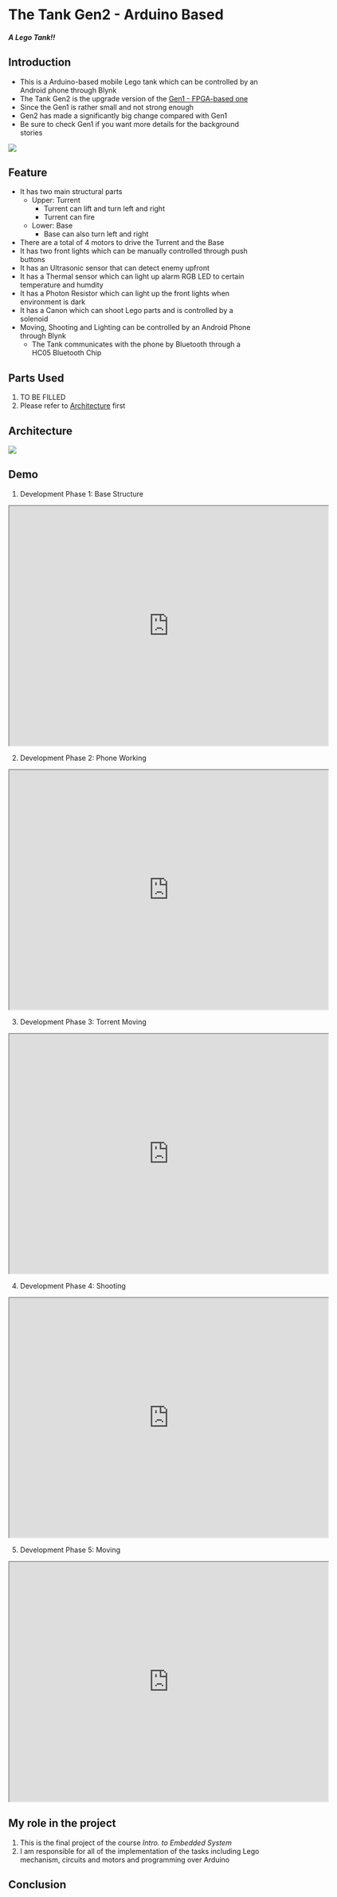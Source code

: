# The Tank Gen2 - Arduino Based

##### *A Lego Tank!!*

## Introduction
- This is a Arduino-based mobile Lego tank which can be controlled by an Android phone through Blynk
- The Tank Gen2 is the upgrade version of the [Gen1 - FPGA-based one](the_tank_fpga.md)
- Since the Gen1 is rather small and not strong enough
- Gen2 has made a significantly big change compared with Gen1
- Be sure to check Gen1 if you want more details for the background stories

![](Pics/2021-01-18-20-42-05.png)

## Feature
- It has two main structural parts
  - Upper: Turrent
    - Turrent can lift and turn left and right
    - Turrent can fire 
  - Lower: Base
    - Base can also turn left and right
- There are a total of 4 motors to drive the Turrent and the Base
- It has two front lights which can be manually controlled through push buttons
- It has an Ultrasonic sensor that can detect enemy upfront
- It has a Thermal sensor which can light up alarm RGB LED to certain temperature and humdity
- It has a Photon Resistor which can light up the front lights when environment is dark
- It has a Canon which can shoot Lego parts and is controlled by a solenoid
- Moving, Shooting and Lighting can be controlled by an Android Phone through Blynk 
  - The Tank communicates with the phone by Bluetooth through a HC05 Bluetooth Chip  

## Parts Used
1. TO BE FILLED
2. Please refer to [Architecture](#architecture) first

## Architecture

![](Pics/2021-01-18-20-17-20.png)

## Demo
1. Development Phase 1: Base Structure
<iframe src="https://drive.google.com/file/d/1u2WDebx-X5dAJksZ1aIMvH_3ynkV6etc/preview" width="640" height="480"></iframe>

2. Development Phase 2: Phone Working 
<iframe src="https://drive.google.com/file/d/1Gj4R7ZMf_cZWyUgW2XmgbesmuxcJnVgy/preview" width="640" height="480"></iframe>

3. Development Phase 3: Torrent Moving  
<iframe src="https://drive.google.com/file/d/11wpNsJSnh6P7JY5JcGrKQESzzL23WBw6/preview" width="640" height="480"></iframe>

4. Development Phase 4: Shooting
<iframe src="https://drive.google.com/file/d/1-zFcf84S6gXL3QOTLNZ1Q0CUwwh_mmG6/preview" width="640" height="480"></iframe>

5. Development Phase 5: Moving 
<iframe src="https://drive.google.com/file/d/1gB1mzGJt9HmFnv_Klw5IjJR7N64vAoIX/preview" width="640" height="480"></iframe>

## My role in the project
1. This is the final project of the course *Intro. to Embedded System*  
2. I am responsible for all of the implementation of the tasks including Lego mechanism, circuits and motors and programming over Arduino

## Conclusion
